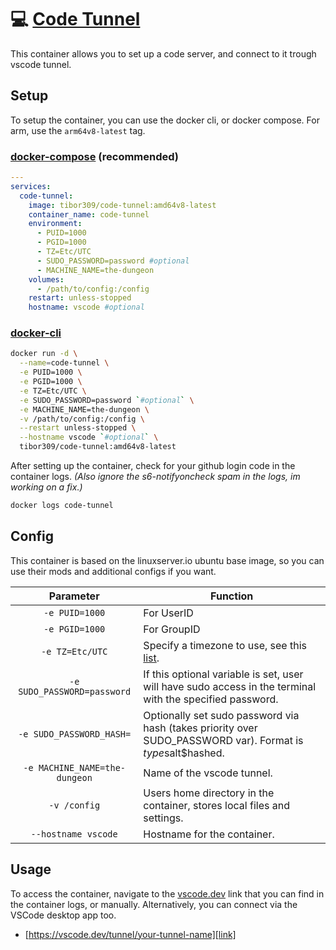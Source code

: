 # 💻 [Code Tunnel][repo]
This container allows you to set up a code server, and connect to it trough vscode tunnel.

## Setup
To setup the container, you can use the docker cli, or docker compose. For arm, use the `arm64v8-latest` tag.

### [docker-compose][dcompose] (recommended)
```yaml
---
services:
  code-tunnel:
    image: tibor309/code-tunnel:amd64v8-latest
    container_name: code-tunnel
    environment:
      - PUID=1000
      - PGID=1000
      - TZ=Etc/UTC
      - SUDO_PASSWORD=password #optional
      - MACHINE_NAME=the-dungeon
    volumes:
      - /path/to/config:/config
    restart: unless-stopped
    hostname: vscode #optional
```

### [docker-cli][dcli]
```bash
docker run -d \
  --name=code-tunnel \
  -e PUID=1000 \
  -e PGID=1000 \
  -e TZ=Etc/UTC \
  -e SUDO_PASSWORD=password `#optional` \
  -e MACHINE_NAME=the-dungeon \
  -v /path/to/config:/config \
  --restart unless-stopped \
  --hostname vscode `#optional` \
  tibor309/code-tunnel:amd64v8-latest
```

After setting up the container, check for your github login code in the container logs.
*(Also ignore the s6-notifyoncheck spam in the logs, im working on a fix.)*

```bash
docker logs code-tunnel
```

## Config
This container is based on the linuxserver.io ubuntu base image, so you can use their mods and additional configs if you want.

| Parameter | Function |
| :----: | --- |
| `-e PUID=1000` | For UserID |
| `-e PGID=1000` | For GroupID |
| `-e TZ=Etc/UTC` | Specify a timezone to use, see this [list][tz]. |
| `-e SUDO_PASSWORD=password` | If this optional variable is set, user will have sudo access in the terminal with the specified password. |
| `-e SUDO_PASSWORD_HASH=` | Optionally set sudo password via hash (takes priority over SUDO_PASSWORD var). Format is $type$salt$hashed. |
| `-e MACHINE_NAME=the-dungeon` | Name of the vscode tunnel. |
| `-v /config` | Users home directory in the container, stores local files and settings. |
| `--hostname vscode` | Hostname for the container. |

## Usage
To access the container, navigate to the [vscode.dev][dev] link that you can find in the container logs, or manually. Alternatively, you can connect via the VSCode desktop app too.

* [https://vscode.dev/tunnel/your-tunnel-name][link]

[dcompose]: https://docs.linuxserver.io/general/docker-compose
[dcli]: https://docs.docker.com/engine/reference/commandline/cli/
[tz]: https://en.wikipedia.org/wiki/List_of_tz_database_time_zones#List

[repo]: https://github.com/tibor309/docker-code-tunnel
[dev]: https://vscode.dev
